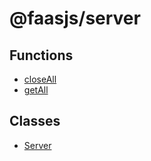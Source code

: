# @faasjs/server

## Functions

- [closeAll](functions/closeAll.md)
- [getAll](functions/getAll.md)

## Classes

- [Server](classes/Server.md)

